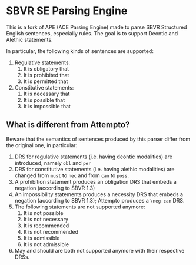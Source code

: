 SBVR SE Parsing Engine
======================
This is a fork of APE (ACE Parsing Engine) made to parse SBVR Structured English sentences,
especially rules. The goal is to support Deontic and Alethic statements.

In particular, the following kinds of sentences are supported:

1. Regulative statements:
   1. It is obligatory that
   1. It is prohibited that
   1. It is permitted that
1. Constitutive statements:
   1. It is necessary that
   1. It is possible that
   1. It is impossible that

What is different from Attempto?
--------------------------------
Beware that the semantics of sentences produced by this parser differ from the original one, in
particular:

1. DRS for regulative statements (i.e. having deontic modalities) are introduced, namely `obl` and 
   `per`
1. DRS for constitutive statements (i.e. having alethic modalities) are changed from `must` to 
   `nec` and from `can` to `poss`.
1. A prohibition statement produces an obligation DRS that embeds a negation (according to SBVR 
   1.3)
1. An impossibility statements produces a necessity DRS that embeds a negation (according to SBVR
   1.3); Attempto produces a `\neg can` DRS.
1. The following statements are not supported anymore:
   1. It is not possible
   1. It is not necessary
   1. It is recommended
   1. It is not recommended
   1. It is admissible
   1. It is not admissible
1. May and should are both not supported anymore with their respective DRSs.
